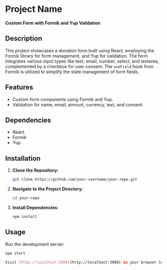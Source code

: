 # Project Name

**Custom Form with Formik and Yup Validation**

## Description

This project showcases a donation form built using React, employing the Formik library for form management, and Yup for validation. The form integrates various input types like text, email, number, select, and textarea, complemented by a checkbox for user consent. The `useField` hook from Formik is utilized to simplify the state management of form fields.

## Features

- Custom form components using Formik and Yup.
- Validation for name, email, amount, currency, text, and consent.

## Dependencies

- React
- Formik
- Yup

## Installation

1. **Clone the Repository:**

    ```bash
    git clone https://github.com/your-username/your-repo.git
    ```

2. **Navigate to the Project Directory:**

    ```bash
    cd your-repo
    ```

3. **Install Dependencies:**

    ```bash
    npm install
    ```

## Usage

Run the development server:

```bash
npm start

Visit [http://localhost:3000](http://localhost:3000) in your browser to access the form.

